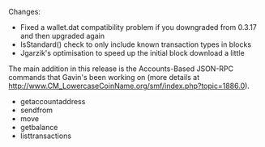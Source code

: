 Changes:
* Fixed a wallet.dat compatibility problem if you downgraded from 0.3.17 and then upgraded again
* IsStandard() check to only include known transaction types in blocks
* Jgarzik's optimisation to speed up the initial block download a little

The main addition in this release is the Accounts-Based JSON-RPC commands that Gavin's been working on (more details at http://www.CM_LowercaseCoinName.org/smf/index.php?topic=1886.0).  
* getaccountaddress
* sendfrom
* move
* getbalance
* listtransactions
